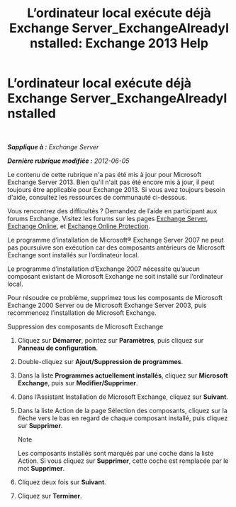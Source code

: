 ﻿---
title: 'L’ordinateur local exécute déjà Exchange Server_ExchangeAlreadyInstalled: Exchange 2013 Help'
TOCTitle: L’ordinateur local exécute déjà Exchange Server_ExchangeAlreadyInstalled
ms:assetid: 3f168b5d-9910-418f-86fb-e99d852dcb5e
ms:mtpsurl: https://technet.microsoft.com/fr-fr/library/ms.exch.setupreadiness.exchangealreadyinstalled(v=EXCHG.150)
ms:contentKeyID: 50478007
ms.date: 05/23/2018
mtps_version: v=EXCHG.150
ms.translationtype: MT
---

# L’ordinateur local exécute déjà Exchange Server\_ExchangeAlreadyInstalled

 

_**Sapplique à :** Exchange Server_

_**Dernière rubrique modifiée :** 2012-06-05_

Le contenu de cette rubrique n'a pas été mis à jour pour Microsoft Exchange Server 2013. Bien qu'il n'ait pas été encore mis à jour, il peut toujours être applicable pour Exchange 2013. Si vous avez toujours besoin d'aide, consultez les ressources de communauté ci-dessous.

Vous rencontrez des difficultés ? Demandez de l’aide en participant aux forums Exchange. Visitez les forums sur les pages [Exchange Server](https://go.microsoft.com/fwlink/p/?linkid=60612), [Exchange Online](https://go.microsoft.com/fwlink/p/?linkid=267542), et [Exchange Online Protection](https://go.microsoft.com/fwlink/p/?linkid=285351).

Le programme d’installation de Microsoft® Exchange Server 2007 ne peut pas poursuivre son exécution car des composants antérieurs de Microsoft Exchange sont installés sur l’ordinateur local.

Le programme d’installation d’Exchange 2007 nécessite qu’aucun composant existant de Microsoft Exchange ne soit installé sur l’ordinateur local.

Pour résoudre ce problème, supprimez tous les composants de Microsoft Exchange 2000 Server ou de Microsoft Exchange Server 2003, puis recommencez l’installation de Microsoft Exchange.

Suppression des composants de Microsoft Exchange

1.  Cliquez sur **Démarrer**, pointez sur **Paramètres**, puis cliquez sur **Panneau de configuration**.

2.  Double-cliquez sur **Ajout/Suppression de programmes**.

3.  Dans la liste **Programmes actuellement installés**, cliquez sur **Microsoft Exchange**, puis sur **Modifier/Supprimer**.

4.  Dans l’Assistant Installation de Microsoft Exchange, cliquez sur **Suivant**.

5.  Dans la liste Action de la page Sélection des composants, cliquez sur la flèche vers le bas en regard de chaque composant installé, puis cliquez sur **Supprimer**.
    
    > [!NOTE]
    > Les composants installés sont marqués par une coche dans la liste Action. Si vous cliquez sur <strong>Supprimer</strong>, cette coche est remplacée par le mot <strong>Supprimer</strong>.


6.  Cliquez deux fois sur **Suivant**.

7.  Cliquez sur **Terminer**.

